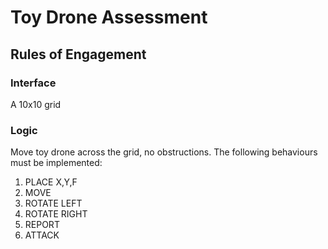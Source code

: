 # Toy Drone Assessment
## Rules of Engagement
### Interface
A 10x10 grid
### Logic
Move toy drone across the grid, no obstructions. The following behaviours must be implemented:
1) PLACE X,Y,F 
2) MOVE
3) ROTATE LEFT 
4) ROTATE RIGHT 
5) REPORT 
6) ATTACK
